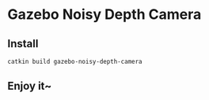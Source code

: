 # Gazebo Noisy Depth Camera

## Install

```bash
catkin build gazebo-noisy-depth-camera
```

## Enjoy it~


